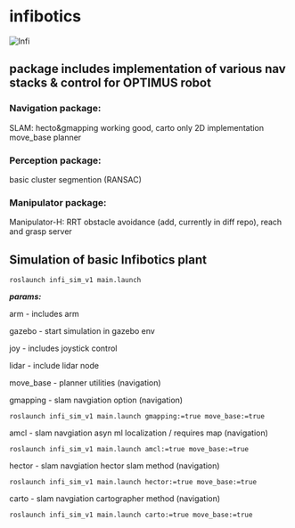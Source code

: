# infibotics

![Infi](https://imgur.com/9M3lrjq)

## package includes implementation of various nav stacks & control for OPTIMUS robot

### Navigation package:
SLAM: hecto&gmapping working good, carto only 2D implementation
move_base planner

### Perception package:
basic cluster segmention (RANSAC)

### Manipulator package:
Manipulator-H: RRT obstacle avoidance (add, currently in diff repo), reach and grasp server



## Simulation of basic Infibotics plant

```roslaunch infi_sim_v1 main.launch```

***params:***

arm       - includes arm

gazebo    - start simulation in gazebo env

joy       - includes joystick control

lidar     - include lidar node

move_base - planner utilities     (navigation)

gmapping  - slam navgiation option (navigation)

```roslaunch infi_sim_v1 main.launch gmapping:=true move_base:=true```

amcl      - slam navgiation asyn ml localization / requires map (navigation)

```roslaunch infi_sim_v1 main.launch amcl:=true move_base:=true```

hector    - slam navgiation hector slam method (navigation)

```roslaunch infi_sim_v1 main.launch hector:=true move_base:=true```

carto     - slam navgiation cartographer method (navigation)

```roslaunch infi_sim_v1 main.launch carto:=true move_base:=true```



